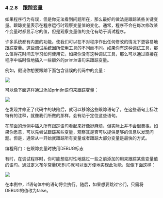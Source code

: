    

### 4.2.8　跟踪变量

如果程序行为有误，但是你无法看到问题所在，那么最好的做法是跟踪某些关键变量。跟踪变量表示在程序运行时观察变量值的变化。通常，程序不会在每次修改某个变量时都显示它的值，但是观察变量值的变化有助于调试程序。

许多系统都有内置的功能，使我们可以在不对程序作出任何修改的情况下更容易地跟踪变量。这些调试系统因所使用工具的不同而不同。如果你有这种调试工具，那么值得花时间去学习如何使用它。如果你没有这种调试工具，那么可以通过直接在程序中临时性地插入一些额外的println语句来跟踪变量。

例如，假设你想要跟踪下面包含错误的代码中的变量：

![](0-Assets/Epubook/程序员编程语言经典合集（计算机科学丛书5册套装），javapython编程语言含经典教材龙书《编译原理》%20(Bruce%20Eckel%20%20Alfred%20V.%20Aho%20%20Monica%20S.%20Lam%20etc.)%20(Z-Library)/images/image10044.jpeg)

可以像下面这样通过添加println语句来跟踪变量：

![](0-Assets/Epubook/程序员编程语言经典合集（计算机科学丛书5册套装），javapython编程语言含经典教材龙书《编译原理》%20(Bruce%20Eckel%20%20Alfred%20V.%20Aho%20%20Monica%20S.%20Lam%20etc.)%20(Z-Library)/images/image10045.jpeg)

在发现并修正了代码中的缺陷后，就可以移除这些跟踪语句了。在这些语句上标注特有的注释，就像我们所做的那样，会有助于定位这些语句。

在前面的示例中插入所有跟踪语句看起来好像挺麻烦，但实际上并不会很费事。如果你愿意，可以先尝试跟踪某些变量，观察其是否可以提供足够的信息以发现问题。但是，通常从一开始就跟踪所有变量或者跟踪大部分变量是最快的方式。

编程窍门：在跟踪变量时使用DEBUG标志

有时，在调试程序时，你可能想临时性地跳过一些之前添加的用来跟踪某些变量值的语句。通过定义布尔常量DEBUG就可以很方便地实现此功能，就像下面这样：

![](0-Assets/Epubook/程序员编程语言经典合集（计算机科学丛书5册套装），javapython编程语言含经典教材龙书《编译原理》%20(Bruce%20Eckel%20%20Alfred%20V.%20Aho%20%20Monica%20S.%20Lam%20etc.)%20(Z-Library)/images/image10046.jpeg)

在本例中，if语句体中的语句将会执行。随后，如果想要跳过它们，只需将DEBUG的值改为false。